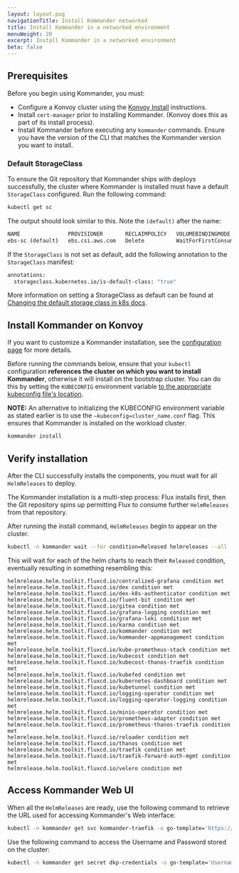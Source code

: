 ```yaml
---
layout: layout.pug
navigationTitle: Install Kommander networked
title: Install Kommander in a networked environment
menuWeight: 20
excerpt: Install Kommander in a networked environment
beta: false
---
```


## Prerequisites

Before you begin using Kommander, you must:

- Configure a Konvoy cluster using the [Konvoy Install](/dkp/konvoy/2.1/choose-infrastructure/) instructions.
- Install `cert-manager` prior to installing Kommander. (Konvoy does this as part of its install process).
- Install Kommander before executing any `kommander` commands. Ensure you have the version of the CLI that matches the Kommander version you want to install.

### Default StorageClass

To ensure the Git repository that Kommander ships with deploys successfully, the cluster where Kommander is installed must have a default `StorageClass` configured. Run the following command:

```sh
kubectl get sc
```

The output should look similar to this. Note the `(default)` after the name:

```sh
NAME               PROVISIONER       RECLAIMPOLICY   VOLUMEBINDINGMODE      ALLOWVOLUMEEXPANSION   AGE
ebs-sc (default)   ebs.csi.aws.com   Delete          WaitForFirstConsumer   false                  41s
```

If the `StorageClass` is not set as default, add the following annotation to the `StorageClass` manifest:

```sh
annotations:
  storageclass.kubernetes.io/is-default-class: "true"
```

More information on setting a StorageClass as default can be found at [Changing the default storage class in k8s docs][k8s-change-default-storage-class].

## Install Kommander on Konvoy

If you want to customize a Kommander installation, see the [configuration page][configuration-kommander] for more details.

Before running the commands below, ensure that your `kubectl` configuration **references the cluster on which you want to install Kommander**, otherwise it will install on the bootstrap cluster. You can do this by setting the `KUBECONFIG` environment variable [to the appropriate kubeconfig file's location][k8s-access-to-clusters].

<p class="message--note"><strong>NOTE:</strong> An alternative to initializing the KUBECONFIG environment variable as stated earlier is to use the <code>–kubeconfig=cluster_name.conf</code> flag. This ensures that Kommander is installed on the workload cluster.</p>

```sh
kommander install
```

## Verify installation

After the CLI successfully installs the components, you must wait for all `HelmReleases` to deploy.

The Kommander installation is a multi-step process: Flux installs first, then the Git repository spins up permitting Flux to consume further `HelmReleases` from that repository.

After running the install command, `HelmReleases` begin to appear on the cluster.

```sh
kubectl -n kommander wait --for condition=Released helmreleases --all --timeout 15m
```

This will wait for each of the helm charts to reach their `Released` condition, eventually resulting in something resembling this:

```text
helmrelease.helm.toolkit.fluxcd.io/centralized-grafana condition met
helmrelease.helm.toolkit.fluxcd.io/dex condition met
helmrelease.helm.toolkit.fluxcd.io/dex-k8s-authenticator condition met
helmrelease.helm.toolkit.fluxcd.io/fluent-bit condition met
helmrelease.helm.toolkit.fluxcd.io/gitea condition met
helmrelease.helm.toolkit.fluxcd.io/grafana-logging condition met
helmrelease.helm.toolkit.fluxcd.io/grafana-loki condition met
helmrelease.helm.toolkit.fluxcd.io/karma condition met
helmrelease.helm.toolkit.fluxcd.io/kommander condition met
helmrelease.helm.toolkit.fluxcd.io/kommander-appmanagement condition met
helmrelease.helm.toolkit.fluxcd.io/kube-prometheus-stack condition met
helmrelease.helm.toolkit.fluxcd.io/kubecost condition met
helmrelease.helm.toolkit.fluxcd.io/kubecost-thanos-traefik condition met
helmrelease.helm.toolkit.fluxcd.io/kubefed condition met
helmrelease.helm.toolkit.fluxcd.io/kubernetes-dashboard condition met
helmrelease.helm.toolkit.fluxcd.io/kubetunnel condition met
helmrelease.helm.toolkit.fluxcd.io/logging-operator condition met
helmrelease.helm.toolkit.fluxcd.io/logging-operator-logging condition met
helmrelease.helm.toolkit.fluxcd.io/minio-operator condition met
helmrelease.helm.toolkit.fluxcd.io/prometheus-adapter condition met
helmrelease.helm.toolkit.fluxcd.io/prometheus-thanos-traefik condition met
helmrelease.helm.toolkit.fluxcd.io/reloader condition met
helmrelease.helm.toolkit.fluxcd.io/thanos condition met
helmrelease.helm.toolkit.fluxcd.io/traefik condition met
helmrelease.helm.toolkit.fluxcd.io/traefik-forward-auth-mgmt condition met
helmrelease.helm.toolkit.fluxcd.io/velero condition met
```

## Access Kommander Web UI

When all the `HelmReleases` are ready, use the following command to retrieve the URL used for accessing Kommander's Web interface:

```sh
kubectl -n kommander get svc kommander-traefik -o go-template='https://{{with index .status.loadBalancer.ingress 0}}{{or .hostname .ip}}{{end}}/dkp/kommander/dashboard{{ "\n"}}'
```

Use the following command to access the Username and Password stored on the cluster:

```sh
kubectl -n kommander get secret dkp-credentials -o go-template='Username: {{.data.username|base64decode}}{{ "\n"}}Password: {{.data.password|base64decode}}{{ "\n"}}'
```

[k8s-change-default-storage-class]: https://kubernetes.io/docs/tasks/administer-cluster/change-default-storage-class/
[download]: ../../download
[k8s-access-to-clusters]: https://kubernetes.io/docs/tasks/access-application-cluster/configure-access-multiple-clusters/
[configuration-kommander]: ../configuration/ 
